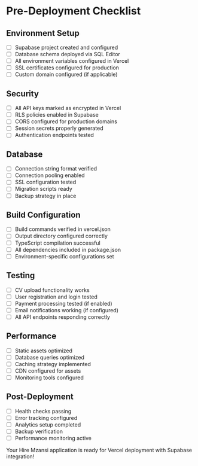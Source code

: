 # Pre-Deployment Checklist

## Environment Setup
- [ ] Supabase project created and configured
- [ ] Database schema deployed via SQL Editor
- [ ] All environment variables configured in Vercel
- [ ] SSL certificates configured for production
- [ ] Custom domain configured (if applicable)

## Security
- [ ] All API keys marked as encrypted in Vercel
- [ ] RLS policies enabled in Supabase
- [ ] CORS configured for production domains
- [ ] Session secrets properly generated
- [ ] Authentication endpoints tested

## Database
- [ ] Connection string format verified
- [ ] Connection pooling enabled
- [ ] SSL configuration tested
- [ ] Migration scripts ready
- [ ] Backup strategy in place

## Build Configuration
- [ ] Build commands verified in vercel.json
- [ ] Output directory configured correctly
- [ ] TypeScript compilation successful
- [ ] All dependencies included in package.json
- [ ] Environment-specific configurations set

## Testing
- [ ] CV upload functionality works
- [ ] User registration and login tested
- [ ] Payment processing tested (if enabled)
- [ ] Email notifications working (if configured)
- [ ] All API endpoints responding correctly

## Performance
- [ ] Static assets optimized
- [ ] Database queries optimized
- [ ] Caching strategy implemented
- [ ] CDN configured for assets
- [ ] Monitoring tools configured

## Post-Deployment
- [ ] Health checks passing
- [ ] Error tracking configured
- [ ] Analytics setup completed
- [ ] Backup verification
- [ ] Performance monitoring active

Your Hire Mzansi application is ready for Vercel deployment with Supabase integration!
